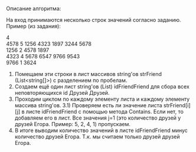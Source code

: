 Описание алгоритма:</br>
<p>На вход принимаются несколько строк значений согласно заданию. Пример (из задания):</p>
4</br>
4578 5 1256 4323 1897 3244 5678</br>
1256 2 4578 1897</br>
4323 4 5678 6547 9766 9543</br>
9766 1 3624

1) Помещаем эти строки в лист массивов string'ов strFriend (List<string[]>) с разделением по пробелам.
2) Создаем ещё один лист string'ов (List<string>) idFriendFriend для сбора всех неповторяющихся id Друзей Друзей.
3) Проходим циклом по каждому элементу листа и каждому элементу массива string'ов.
    3.1) Проверяем есть ли значение листа strFriend[i][j] в листе idFriendFriend с помощью метода Contains. Если нет, то добавляем его в            лист. Все значения j=1 (это количество друзей у друзей Егора. Пример: 5, 2, 4, 1) пропускаем.
4) В итоге выводим количество значений в листе idFriendFriend минус количество друзей Егора. Т.к. мы считаем только друзей друзей Егора.
